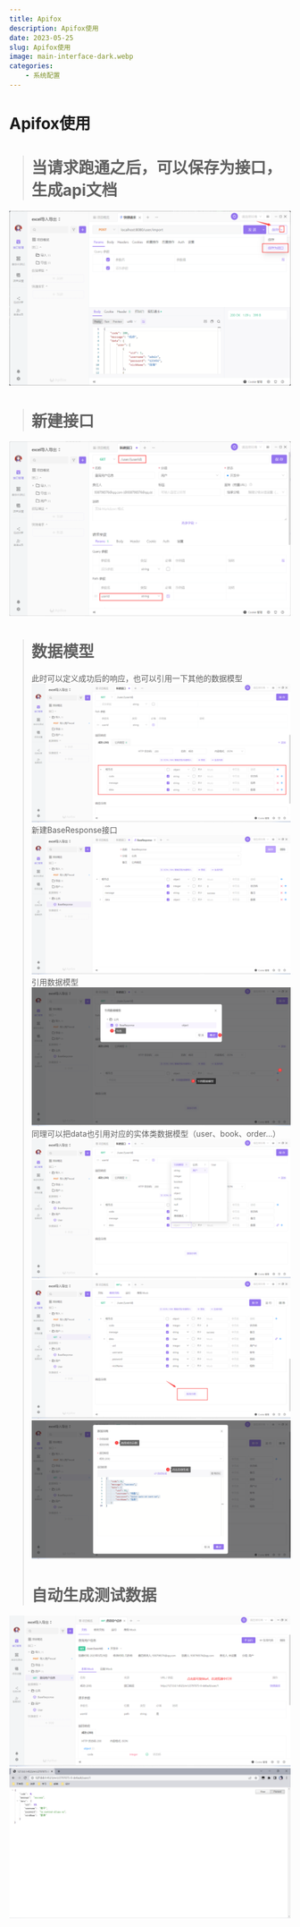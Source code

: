 ```yaml
---
title: Apifox
description: Apifox使用
date: 2023-05-25
slug: Apifox使用
image: main-interface-dark.webp
categories:
    - 系统配置
---
```

# Apifox使用
> # 当请求跑通之后，可以保存为接口，生成api文档
![保存为接口](https://raw.githubusercontent.com/IsUnderAchiever/markdown-img/master/PicGo01/202307132143521.png)
> # 新建接口
![新建接口](https://raw.githubusercontent.com/IsUnderAchiever/markdown-img/master/PicGo01/202307132143846.png)
> # 数据模型
> 此时可以定义成功后的响应，也可以引用一下其他的数据模型
![定义成功后的响应](https://raw.githubusercontent.com/IsUnderAchiever/markdown-img/master/PicGo01/202307132143387.png)
>新建BaseResponse接口
![新建BaseResponse接口](https://raw.githubusercontent.com/IsUnderAchiever/markdown-img/master/PicGo01/202307132143577.png)
>引用数据模型
![引用数据模型](https://raw.githubusercontent.com/IsUnderAchiever/markdown-img/master/PicGo01/202307132143967.png)
> 同理可以把data也引用对应的实体类数据模型（user、book、order...）
![data引用实体数据模型](https://raw.githubusercontent.com/IsUnderAchiever/markdown-img/master/PicGo01/202307132143959.png)
![添加示例](https://raw.githubusercontent.com/IsUnderAchiever/markdown-img/master/PicGo01/202307132143630.png)
![生成示例](https://raw.githubusercontent.com/IsUnderAchiever/markdown-img/master/PicGo01/202307132143145.png)
> # 自动生成测试数据
![测试数据](https://raw.githubusercontent.com/IsUnderAchiever/markdown-img/master/PicGo01/202307132143362.png)
![json数据](https://raw.githubusercontent.com/IsUnderAchiever/markdown-img/master/PicGo01/202307132143452.png)
